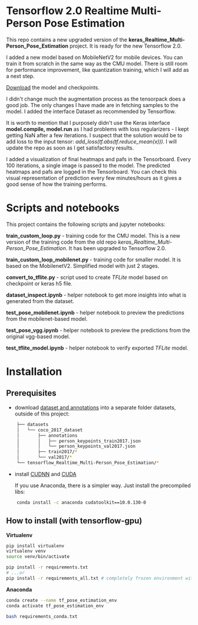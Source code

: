 # Tensorflow 2.0 Realtime Multi-Person Pose Estimation

This repo contains a new upgraded version of the **keras_Realtime_Multi-Person_Pose_Estimation** project. It is ready for the new Tensorflow 2.0.

I added a new model based on MobileNetV2 for mobile devices.
You can train it from scratch in the same way as the CMU model. There is still room for performance improvement, like quantization training, which I will add as a next step.

[Download](https://www.dropbox.com/s/gif7s1qlie2xftd/best_pose_mobilenet_model.zip?dl=1) the model and checkpoints.

I didn't change much the augmentation process as the tensorpack does a good job. The only changes I have made are in fetching samples to the model. I added the interface Dataset as recommended by Tensorflow.

It is worth to mention that I purposely didn't use the Keras interface **model.compile, model.run** as I had problems with loss regularizers - I kept getting NaN after a few iterations. I suspect that the solution would be to add loss to the input tensor: *add_loss(tf.abs(tf.reduce_mean(x)))*. I will update the repo as soon as I get satisfactory results.

I added a visualization of final heatmaps and pafs in the Tensorboard.
Every 100 iterations, a single image is passed to the model. The predicted heatmaps and pafs are logged in the Tensorboard.
You can check this visual representation of prediction every few minutes/hours as it gives a good sense of how the training performs.

# Scripts and notebooks

This project contains the following scripts and jupyter notebooks:

**train_custom_loop.py** - training code for the CMU model. This is a new version of the training code from the old repo *keras_Realtime_Multi-Person_Pose_Estimation*. It has been upgraded to Tensorflow 2.0.

**train_custom_loop_mobilenet.py** - training code for smaller model. It is based on the MobilenetV2. Simplified model with just 2 stages.

**convert_to_tflite.py** - script used to create *TFLite* model based on checkpoint or keras h5 file.

**dataset_inspect.ipynb** - helper notebook to get more insights into what is generated from the dataset.

**test_pose_mobilenet.ipynb** - helper notebook to preview the predictions from the mobilenet-based model.

**test_pose_vgg.ipynb** - helper notebook to preview the predictions from the original vgg-based model.

**test_tflite_model.ipynb** - helper notebook to verify exported *TFLite* model.

# Installation

## Prerequisites

* download [dataset and annotations](http://cocodataset.org/#download) into a separate folder datasets, outside of this project:
```bash
    ├── datasets
    │   └── coco_2017_dataset
    │       ├── annotations
    │       │   ├── person_keypoints_train2017.json
    │       │   └── person_keypoints_val2017.json
    │       ├── train2017/*
    │       └── val2017/*
    └── tensorflow_Realtime_Multi-Person_Pose_Estimation/*
```                
* install [CUDNN](https://developer.nvidia.com/cudnn) and [CUDA](https://developer.nvidia.com/cuda-downloads)

    If you use Anaconda, there is a simpler way. Just install the precompiled libs:
```bash    
    conda install -c anaconda cudatoolkit==10.0.130-0
```

## How to install (with tensorflow-gpu)


**Virtualenv**

```bash
pip install virtualenv
virtualenv venv
source venv/bin/activate

pip install -r requirements.txt
# ...or
pip install -r requirements_all.txt # completely frozen environment with all dependent libraries
```

**Anaconda**

```bash
conda create --name tf_pose_estimation_env
conda activate tf_pose_estimation_env

bash requirements_conda.txt
```
